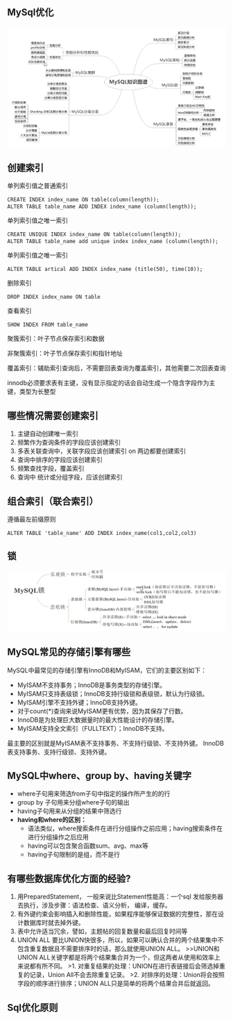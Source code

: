 ## MySql优化

![image-20200717083711279](images\image-20200717083711279.png)

## 创建索引

单列索引值之普通索引

```mysql
CREATE INDEX index_name ON table(column(length));
ALTER TABLE table_name ADD INDEX index_name (column(length));
```

单列索引值之唯一索引

```mysql
CREATE UNIQUE INDEX index_name ON table(column(length));
ALTER TABLE table_name add unique index index_name (column(length));
```

单列索引值之唯一索引

```mysql
ALTER TABLE artical ADD INDEX index_name (title(50), time(10));
```

删除索引

```mysql
DROP INDEX index_name ON table
```

查看索引

```mysql
SHOW INDEX FROM table_name
```

聚簇索引：叶子节点保存索引和数据

非聚簇索引：叶子节点保存索引和指针地址

覆盖索引：辅助索引查询后，不需要回表查询为覆盖索引，其他需要二次回表查询

innodb必须要求表有主键，没有显示指定的话会自动生成一个隐含字段作为主键，类型为长整型

## 哪些情况需要创建索引

1. 主键自动创建唯一索引
2. 频繁作为查询条件的字段应该创建索引
3. 多表关联查询中，关联字段应该创建索引 on 两边都要创建索引
4. 查询中排序的字段应该创建索引
5. 频繁查找字段，覆盖索引
6. 查询中 统计或分组字段，应该创建索引

## 组合索引（联合索引）

遵循最左前缀原则

```mysql
ALTER TABLE 'table_name' ADD INDEX index_name(col1,col2,col3) 
```

## 锁

![image-20200717103432510](images\image-20200717103432510.png)

## MySQL常见的存储引擎有哪些

MySQL中最常见的存储引擎有InnoDB和MyISAM，它们的主要区别如下：

- MyISAM不支持事务；InnoDB是事务类型的存储引擎。
- MyISAM只支持表级锁；InnoDB支持行级锁和表级锁，默认为行级锁。
- MyISAM引擎不支持外键；InnoDB支持外键。
- 对于count(*)查询来说MyISAM更有优势，因为其保存了行数。
- InnoDB是为处理巨大数据量时的最大性能设计的存储引擎。
- MyISAM支持全文索引（FULLTEXT）；InnoDB不支持。

最主要的区别就是MyISAM表不支持事务、不支持行级锁、不支持外键。 InnoDB表支持事务、支持行级锁、支持外键。

## MySQL中where、group by、having关键字

- where子句用来筛选from子句中指定的操作所产生的的行
- group by 子句用来分组where子句的输出
- having子句用来从分组的结果中筛选行
- **having和where的区别：**
  - 语法类似，where搜索条件在进行分组操作之前应用；having搜索条件在进行分组操作之后应用
  - having可以包含聚合函数sum、avg、max等
  - having子句限制的是组，而不是行

## 有哪些数据库优化方面的经验?

1. 用PreparedStatement， 一般来说比Statement性能高：一个sql 发给服务器去执行，涉及步骤：语法检查、语义分析， 编译，缓存。
2. 有外键约束会影响插入和删除性能，如果程序能够保证数据的完整性，那在设计数据库时就去掉外键。
3. 表中允许适当冗余，譬如，主题帖的回复数量和最后回复时间等
4. UNION ALL 要比UNION快很多，所以，如果可以确认合并的两个结果集中不包含重复数据且不需要排序时的话，那么就使用UNION ALL。 >>UNION和UNION ALL关键字都是将两个结果集合并为一个，但这两者从使用和效率上来说都有所不同。 >1. 对重复结果的处理：UNION在进行表链接后会筛选掉重复的记录，Union All不会去除重复记录。 >2. 对排序的处理：Union将会按照字段的顺序进行排序；UNION ALL只是简单的将两个结果合并后就返回。

## Sql优化原则

